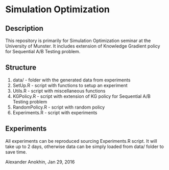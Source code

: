 # Simulation Optimization

## Description
This repository is primarily for Simulation Optimization seminar at the University of Munster. It includes extension of Knowledge Gradient policy for Sequential A/B Testing problem.

## Structure
  1. data/ - folder with the generated data from experiments
  2. SetUp.R - script with functions to setup an experiment
  3. Utils.R - script with miscellaneous functions
  4. KGPolicy.R - script with extension of KG policy for Sequential A/B Testing problem
  5. RandomPolicy.R - script with random policy
  6. Experiments.R - script with experiments 

## Experiments
All experiments can be reproduced sourcing Experiments.R script. It will take up to 2 days, otherwise data can be simply loaded from data/ folder to save time.

Alexander Anokhin, Jan 29, 2016

